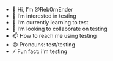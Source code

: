 - 👋 Hi, I’m @Reb0rnEnder
- 👀 I’m interested in testing
- 🌱 I’m currently learning to test
- 💞️ I’m looking to collaborate on testing
- 📫 How to reach me using testing
- 😄 Pronouns: test/testing
- ⚡ Fun fact: i'm testing

<!---
Reb0rnEnder/Reb0rnEnder is a ✨ special ✨ repository because its `README.md` (this file) appears on your GitHub profile.
You can click the Preview link to take a look at your changes.
--->
